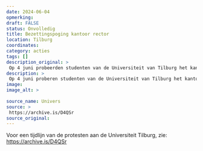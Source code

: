 ```yaml
---
date: 2024-06-04
opmerking: 
draft: FALSE
status: Onvolledig
title: Bezettingspoging kantoor rector 
location: Tilburg
coordinates: 
category: acties
tags: []
description_original: > 
 Op 4 juni probeerden studenten van de Universiteit van Tilburg het kantoor van de rector magnificus te bezetten.
description: > 
 Op 4 juni proberen studenten van de Universiteit van Tilburg het kantoor van de rector magnificus te bezetten. Maar het lukt niet, de rector is er niet en de deur is op slot. 
image: 
image_alt: > 
 
source_name: Univers
source: > 
 https://archive.is/D4QSr
source_original: 
---
```

Voor een tijdlijn van de protesten aan de Universiteit Tilburg, zie: https://archive.is/D4QSr